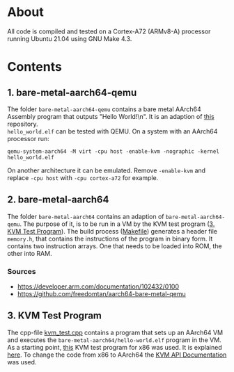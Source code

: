 # About

All code is compiled and tested on a Cortex-A72 (ARMv8-A) processor running Ubuntu 21.04 using GNU Make 4.3.


# Contents

## 1. bare-metal-aarch64-qemu

The folder `bare-metal-aarch64-qemu` contains a bare metal AArch64 Assembly program that outputs "Hello World!\n".
It is an adaption of [this](https://github.com/freedomtan/aarch64-bare-metal-qemu) repository.   
`hello_world.elf` can be tested with QEMU. On a system with an AArch64 processor run:
```
qemu-system-aarch64 -M virt -cpu host -enable-kvm -nographic -kernel hello_world.elf
```
On another architecture it can be emulated. Remove `-enable-kvm` and replace `-cpu host` with `-cpu cortex-a72` for example.


## 2. bare-metal-aarch64

The folder `bare-metal-aarch64` contains an adaption of `bare-metal-aarch64-qemu`.
The purpose of it, is to be run in a VM by the KVM test program ([3. KVM Test Program](https://github.com/Lenz-K/arm64-kvm-hello-world#3-kvm-test-program)).
The build process ([Makefile](https://github.com/Lenz-K/arm64-kvm-hello-world/blob/main/bare-metal-aarch64/Makefile)) generates a header file `memory.h`, that contains the instructions of the program in binary form.
It contains two instruction arrays.
One that needs to be loaded into ROM, the other into RAM.

### Sources
- https://developer.arm.com/documentation/102432/0100
- https://github.com/freedomtan/aarch64-bare-metal-qemu


## 3. KVM Test Program

The cpp-file [kvm_test.cpp](https://github.com/Lenz-K/arm64-kvm-hello-world/blob/main/kvm_test.cpp) contains a program that sets up an AArch64 VM and executes the `bare-metal-aarch64/hello-world.elf` program in the VM.
As a starting point, [this](https://lwn.net/Articles/658512/) KVM test program for x86 was used.
It is explained [here](https://lwn.net/Articles/658511/).
To change the code from x86 to AArch64 the [KVM API Documentation](https://www.kernel.org/doc/html/latest/virt/kvm/api.html) was used.
